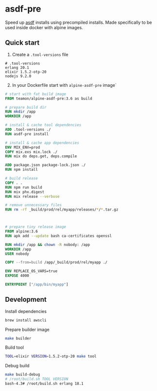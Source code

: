 # asdf-pre

Speed up [asdf](https://github.com/asdf-vm) installs using precompiled installs.
Made specifically to be used inside docker with alpine images.

## Quick start

1. Create a `.tool-versions` file

```
# .tool-versions
erlang 20.1
elixir 1.5.2-otp-20
nodejs 9.2.0
```

2. In your Dockerfile start with `alpine-asdf-pre` image`

```Dockerfile
# start with fat build image
FROM teamon/alpine-asdf-pre:3.6 as build

# prepare build dir
RUN mkdir /app
WORKDIR /app

# install & cache tool dependencies
ADD .tool-versions ./
RUN asdf-pre install

# install & cache app dependencies
ENV MIX_ENV=prod
COPY mix.exs mix.lock ./
RUN mix do deps.get, deps.compile

ADD package.json package-lock.json ./
RUN npm install

# build release
COPY . .
RUN npm run build
RUN mix phx.digest
RUN mix release --verbose

# remove unnecessary files
RUN rm -rf _build/prod/rel/myapp/releases/*/*.tar.gz



# prepare tiny release image
FROM alpine:3.6
RUN apk add --update bash ca-certificates openssl

RUN mkdir /app && chown -R nobody: /app
WORKDIR /app
USER nobody

COPY --from=build /app/_build/prod/rel/myapp ./

ENV REPLACE_OS_VARS=true
EXPOSE 4000

ENTRYPOINT ["/app/bin/myapp"]
```

## Development

Install dependencies

```bash
brew install awscli
```

Prepare builder image

```bash
make builder
```

Build tool

```bash
TOOL=elixir VERSION=1.5.2-otp-20 make tool
```

Debug build

```bash
make build-debug
# /root/build.sh TOOL VERSION
bash-4.3# /root/build.sh erlang 18.1
```
